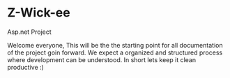 Z-Wick-ee
=========

Asp.net Project 

Welcome everyone, This will be the the starting point for all documentation of the project goin forward. We expect a organized and structured
process where development can be understood. In short lets keep it clean productive :)